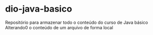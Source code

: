 # dio-java-basico
Repositório para armazenar todo o conteúdo do curso de Java básico
Alterando0 o conteúdo de um arquivo de forma local